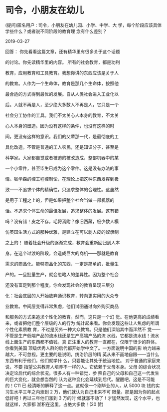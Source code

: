 # 司令，小朋友在幼儿

(提问)匿名用户 : 司令，小朋友在幼儿园、小学、中学、大 学，每个阶段应该具体学些什么？或者说不同阶段的教育理 念有什么差别？

2019-03-27

回答： 你先看看这篇文章，还有精华里有很多关于这个话题

的讨论。你先读精华里的内容。 所有的社会教育，都是功利

教育，应用教育和工具教育。我想你讲的东西应该是关于人

的教育。人作为一个生命体，教育是那几个生命体，按照他

最合适的方式得到最优的发展。自从人类社会进入工业化以

后。人就不再是人，至少绝大多数人不再是人，它只是一个

社会分工协作的工具。我们不太关心人本身的教育，不太关

心人本身的塑造。因为没有这样的条件，也没有这样的时

间，更没有这样的意识。我们的父辈那一代，是最彻底的工

具化改造。不管是普通的工人农民，还是知识分子，甚至是

科学家。大家都自觉或者被迫的被改造成，整部机器中的某

一个小零件，甚至毕生已成为这个零件。这是没有办法的事

情。钱学森的控工程控制论，在理论上把这种东西发挥到极

致——不追求个体的精确性，只追求整体的合理性。这虽然

是用于工程之上的，但是如果把整个社会当做一部机器的

话。不追求个体生命的最佳发展，追求整体的发展。这有错

吗？没有错！皮之不存，毛将焉附？像旧西藏，极少数人模

仿英国生活方式的那种优雅，是建立在可以剥人皮的奴隶制

之上的！ 随着社会升级的逐渐完成，教育会重新回归到人本

身。在这个过渡的阶段，会造成巨大的商机——那就是教育

需求的商品化。能够商品化的东西，一定是简单的，批量生

产的。一旦批量生产，就会忽略人的差异性。因为整个社会

还没有富足到那个程度。你会发现社会的教育呈现三层分

化：社会底层的人开始放弃通识教育，转向更实用的大众专

业教育。中间层变得非常焦虑，他们试图通过向外购买商品

和服务的方式来追求个性化的教育。然而，这只是一个幻 觉。在他更高的成绩看来，或者把他们整个层级的人的行为 统计起来看。你会发现这些让人焦虑的所谓个性化素质教 育，不过是另外一种大众教育。只是他们深陷其中而浑然不 觉——不管是生产低端产品的流水线还是生产高端产品的流 水线，它都是流水线！流水线上面生产的东西都不值钱。真 正注重人的教育一直都在，仅限于很少的群体。你看到美国 顶级优秀人群的后代都开始学中文了。一方面说明中国的影 响力越来越大，不可忽视。更主要的是说明，统治阶层的精 英从来不画地自限——当什么东西有利于他们，他们就学什 么，只要能让其处于统治地位。 对于普通的家庭来说，不要 指望公共教育人培养不一样的人。它依赖于父母本身。父母 的综合状况决定论后代的综合状况。很多人有一种错觉，参 照自己的父母和自己这一代发生的巨大变化，就会想当然的 认为这种变化会延续到后代。醒醒吧，这是不可能的！C11 已 经清晰的解释了这一点。这就像一个刚毕业的人，从 5000 块 钱的实习生水平三年之内涨到 2 万，他们就认为自己未来不可 限量。那是因为你的起点低好吧！再过三年他们涨到 3 万的时 候就涨不动了！才猛然发现，这个水平，也就这样，大家都 淤积在这里，占绝大多数！(20 赞)